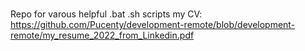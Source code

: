 # 
Repo for varous helpful .bat .sh scripts
my CV: https://github.com/Pucenty/development-remote/blob/development-remote/my_resume_2022_from_Linkedin.pdf
